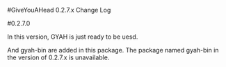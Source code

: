 #GiveYouAHead 0.2.7.x Change Log

#0.2.7.0

In this version, GYAH is just ready to be uesd.

And gyah-bin are added in this package. The package named gyah-bin in the version of 0.2.7.x is unavailable. 

